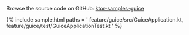 [//]: # (title: Guice)
[//]: # (category: samples)
[//]: # (permalink: /samples/feature/guice.html)
[//]: # (caption: Example of Using Guice Dependency Injection)
[//]: # (redirect_from: redirect_from)
[//]: # (- /samples/guice.html: - /samples/guice.html)

Browse the source code on GitHub: [ktor-samples-guice](https://github.com/ktorio/ktor-samples/tree/master/feature/guice)

{% include sample.html paths = '
    feature/guice/src/GuiceApplication.kt,
    feature/guice/test/GuiceApplicationTest.kt
' %}